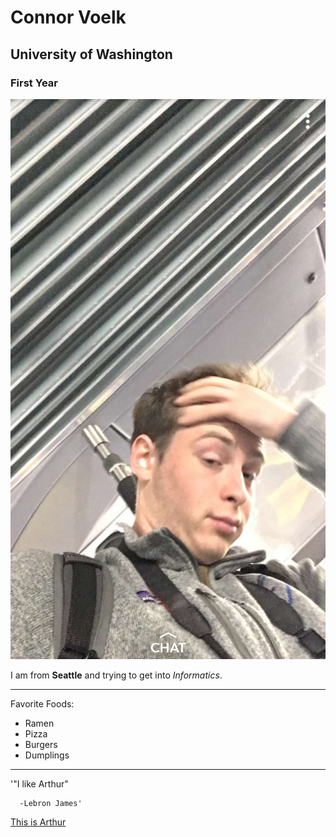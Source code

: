 # Connor Voelk
## University of Washington
### First Year

![me](BadPicture.png)

I am from **Seattle** and trying to get into *Informatics*.
___
Favorite Foods:
  * Ramen
  * Pizza
  * Burgers
  * Dumplings
___
'"I like Arthur"

      -Lebron James'
[This is Arthur](https://pbskids.org/arthur)
